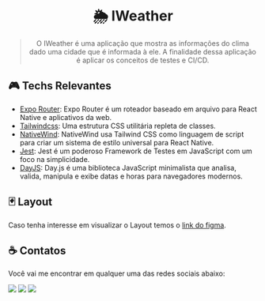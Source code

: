 <div align='center'>
  <h1>
    🌦️ IWeather
  </h1>

  > O IWeather é uma aplicação que mostra as informações do clima dado uma cidade que é informada à ele. A finalidade dessa aplicação é aplicar os conceitos de testes e CI/CD.
</div>

## 🎮 Techs Relevantes

- [Expo Router](https://docs.expo.dev/routing/introduction/): Expo Router é um roteador baseado em arquivo para React Native e aplicativos da web.
- [Tailwindcss](https://tailwindcss.com/): Uma estrutura CSS utilitária repleta de classes.
- [NativeWind](https://www.nativewind.dev/): NativeWind usa Tailwind CSS como linguagem de script para criar um sistema de estilo universal para React Native.
- [Jest](https://jestjs.io/pt-BR/): Jest é um poderoso Framework de Testes em JavaScript com um foco na simplicidade.
- [DayJS](https://jestjs.io/pt-BR/): Day.js é uma biblioteca JavaScript minimalista que analisa, valida, manipula e exibe datas e horas para navegadores modernos.

## 🃏 Layout

Caso tenha interesse em visualizar o Layout temos o [link do figma](https://www.figma.com/file/Ha378XWXLjZkPAShI7oV5S/iWeather-%E2%80%A2-Projeto-React-Native?type=design&node-id=0%3A1&mode=design&t=wGIQ3FianuiOCRKH-1).

## ☕ Contatos

Você vai me encontrar em qualquer uma das redes sociais abaixo:

<a href = "mailto: leo.azannielttt@gmail.com"><img src="https://img.shields.io/badge/-Gmail-%23EA4335?style=for-the-badge&logo=gmail&logoColor=white" target="_blank" margin-right="10px"></a>
<a href="https://www.linkedin.com/in/leandroazanniel/" target="_blank"><img src="https://img.shields.io/badge/-LinkedIn-%230077B5?style=for-the-badge&logo=linkedin&logoColor=white" target="_blank"></a>
<a href="https://api.whatsapp.com/send?phone=5592985406269" target="_blank"><img src="https://img.shields.io/badge/-WhatsApp-%25D366?style=for-the-badge&logo=whatsapp&logoColor=white" target="_blank"></a>